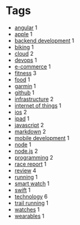 # Tags

- [angular](ANGULAR.md) 1
- [apple](APPLE.md) 1
- [backend development](BACKEND%20DEVELOPMENT.md) 1
- [biking](BIKING.md) 1
- [cloud](CLOUD.md) 2
- [devops](DEVOPS.md) 1
- [e-commerce](E-COMMERCE.md) 1
- [fitness](FITNESS.md) 3
- [food](FOOD.md) 1
- [garmin](GARMIN.md) 1
- [github](GITHUB.md) 1
- [infrastructure](INFRASTRUCTURE.md) 2
- [internet of things](INTERNET%20OF%20THINGS.md) 1
- [ios](IOS.md) 2
- [ipad](IPAD.md) 1
- [javascript](JAVASCRIPT.md) 2
- [markdown](MARKDOWN.md) 2
- [mobile development](MOBILE%20DEVELOPMENT.md) 1
- [node](NODE.md) 1
- [node.js](NODE.JS.md) 2
- [programming](PROGRAMMING.md) 2
- [race report](RACE%20REPORT.md) 1
- [review](REVIEW.md) 4
- [running](RUNNING.md) 1
- [smart watch](SMART%20WATCH.md) 1
- [swift](SWIFT.md) 1
- [technology](TECHNOLOGY.md) 6
- [trail running](TRAIL%20RUNNING.md) 1
- [watches](WATCHES.md) 1
- [wearables](WEARABLES.md) 1

